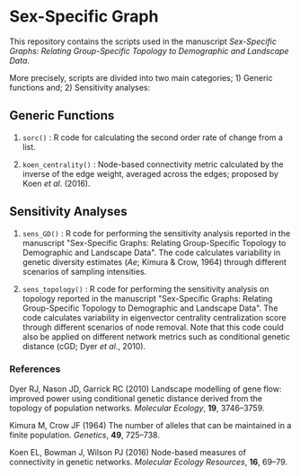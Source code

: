 # Sex-Specific Graph
This repository contains the scripts used in the manuscript *Sex-Specific Graphs: Relating Group-Specific Topology to Demographic and Landscape Data*.

More precisely, scripts are divided into two main categories; 1) Generic functions and; 2) Sensitivity analyses:

## Generic Functions
1) `sorc()` : R code for calculating the second order rate of change from a list. 

2) `koen_centrality()` : Node-based connectivity metric calculated by the inverse of the edge weight, averaged across the edges; proposed by Koen *et al*. (2016). 

## Sensitivity Analyses
1) `sens_GD()` : R code for performing the sensitivity analysis reported in the manuscript "Sex-Specific Graphs: Relating Group-Specific Topology to Demographic and Landscape Data". The code calculates variability in genetic diversity estimates (*Ae*; Kimura & Crow, 1964) through different scenarios of sampling intensities.

1) `sens_topology()` : R code for performing the sensitivity analysis on topology reported in the manuscript "Sex-Specific Graphs: Relating Group-Specific Topology to Demographic and Landscape Data". The code calculates variability in eigenvector centrality centralization score through different scenarios of node removal. Note that this code could also be applied on different network metrics such as conditional genetic distance (cGD; Dyer *et al*., 2010).

### References

Dyer RJ, Nason JD, Garrick RC (2010) Landscape modelling of gene flow: improved power using conditional genetic distance derived from the   topology of population networks. *Molecular Ecology*, **19**, 3746–3759.

Kimura M, Crow JF (1964) The number of alleles that can be maintained in a finite population. *Genetics*, **49**, 725–738. 

Koen EL, Bowman J, Wilson PJ (2016) Node-based measures of connectivity in genetic networks. *Molecular Ecology Resources*, **16**, 69–79.
